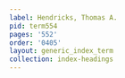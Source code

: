 ```yaml
---
label: Hendricks, Thomas A.
pid: term554
pages: '552'
order: '0405'
layout: generic_index_term
collection: index-headings
---
```

